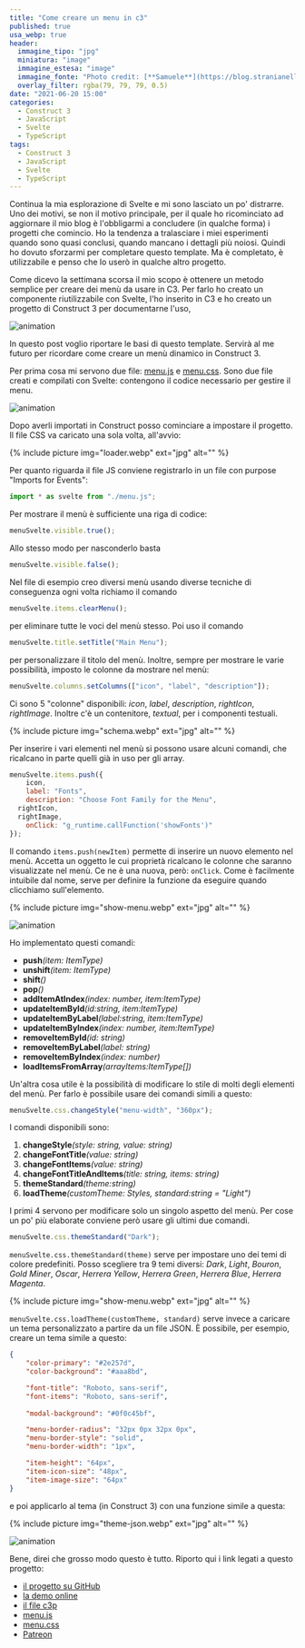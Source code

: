 ```yaml
---
title: "Come creare un menu in c3"
published: true
usa_webp: true
header:
  immagine_tipo: "jpg"
  miniatura: "image"
  immagine_estesa: "image"
  immagine_fonte: "Photo credit: [**Samuele**](https://blog.stranianelli.com/)"
  overlay_filter: rgba(79, 79, 79, 0.5)
date: "2021-06-20 15:00"
categories:
  - Construct 3
  - JavaScript
  - Svelte
  - TypeScript
tags:
  - Construct 3
  - JavaScript
  - Svelte
  - TypeScript
---
```


Continua la mia esplorazione di Svelte e mi sono lasciato un po' distrarre. Uno dei motivi, se non il motivo principale, per il quale ho ricominciato ad aggiornare il mio blog è l'obbligarmi a concludere (in qualche forma) i progetti che comincio. Ho la tendenza a tralasciare i miei esperimenti quando sono quasi conclusi, quando mancano i dettagli più noiosi. Quindi ho dovuto sforzarmi per completare questo template. Ma è completato, è utilizzabile e penso che lo userò in qualche altro progetto.

Come dicevo la settimana scorsa il mio scopo è ottenere un metodo semplice per creare dei menù da usare in C3. Per farlo ho creato un componente riutilizzabile con Svelte, l'ho inserito in C3 e ho creato un progetto di Construct 3 per documentarne l'uso,

![animation](https://raw.githubusercontent.com/el3um4s/strani-anelli-blog/master/_posts/2021/2021-06-20-how-to-create-menu-in-c3/c3-svelte-menu-10.gif)

In questo post voglio riportare le basi di questo template. Servirà al me futuro per ricordare come creare un menù dinamico in Construct 3.

Per prima cosa mi servono due file: [menu.js](https://raw.githubusercontent.com/el3um4s/construct-demo/master/javascript/012-menu/source/lib-menu/menu.js) e [menu.css](https://raw.githubusercontent.com/el3um4s/construct-demo/master/javascript/012-menu/source/lib-menu/menu.css). Sono due file creati e compilati con Svelte: contengono il codice necessario per gestire il menu.

![animation](https://raw.githubusercontent.com/el3um4s/strani-anelli-blog/master/_posts/2021/2021-06-20-how-to-create-menu-in-c3/add-js-and-css.gif)

Dopo averli importati in Construct posso cominciare a impostare il progetto. Il file CSS va caricato una sola volta, all'avvio:

{% include picture img="loader.webp" ext="jpg" alt="" %}

Per quanto riguarda il file JS conviene registrarlo in un file con purpose "Imports for Events":

```js
import * as svelte from "./menu.js";
```

Per mostrare il menù è sufficiente una riga di codice:

```js
menuSvelte.visible.true();
```

Allo stesso modo per nasconderlo basta

```js
menuSvelte.visible.false();
```

Nel file di esempio creo diversi menù usando diverse tecniche di conseguenza ogni volta richiamo il comando

```js
menuSvelte.items.clearMenu();
```

per eliminare tutte le voci del menù stesso. Poi uso il comando

```js
menuSvelte.title.setTitle("Main Menu");
```

per personalizzare il titolo del menù. Inoltre, sempre per mostrare le varie possibilità, imposto le colonne da mostrare nel menù:

```js
menuSvelte.columns.setColumns(["icon", "label", "description"]);
```

Ci sono 5 "colonne" disponibili: _icon_, _label_, _description_, _rightIcon_, _rightImage_. Inoltre c'è un contenitore, _textual_, per i componenti testuali.

{% include picture img="schema.webp" ext="jpg" alt="" %}

Per inserire i vari elementi nel menù si possono usare alcuni comandi, che ricalcano in parte quelli già in uso per gli array.

```js
menuSvelte.items.push({
	icon,
	label: "Fonts",
	description: "Choose Font Family for the Menu",
  rightIcon,
  rightImage,
	onClick: "g_runtime.callFunction('showFonts')"
});
```

Il comando `items.push(newItem)` permette di inserire un nuovo elemento nel menù. Accetta un oggetto le cui proprietà ricalcano le colonne che saranno visualizzate nel menù. Ce ne è una nuova, però: `onClick`. Come è facilmente intuibile dal nome, serve per definire la funzione da eseguire quando clicchiamo sull'elemento.

{% include picture img="show-menu.webp" ext="jpg" alt="" %}

![animation](https://raw.githubusercontent.com/el3um4s/strani-anelli-blog/master/_posts/2021/2021-06-20-how-to-create-menu-in-c3/c3-svelte-menu-11.gif)

Ho implementato questi comandi:

- **push**_(item: ItemType)_
- **unshift**_(item: ItemType)_
- **shift**_()_
- **pop**_()_
- **addItemAtIndex**_(index: number, item:ItemType)_
- **updateItemById**_(id:string, item:ItemType)_
- **updateItemByLabel**_(label:string, item:ItemType)_
- **updateItemByIndex**_(index: number, item:ItemType)_
- **removeItemById**_(id: string)_
- **removeItemByLabel**_(label: string)_
- **removeItemByIndex**_(index: number)_
- **loadItemsFromArray**_(arrayItems:ItemType[])_

Un'altra cosa utile è la possibilità di modificare lo stile di molti degli elementi del menù. Per farlo è possibile usare dei comandi simili a questo:

```js
menuSvelte.css.changeStyle("menu-width", "360px");
```

I comandi disponibili sono:

1. **changeStyle**_(style: string, value: string)_
2. **changeFontTitle**_(value: string)_
3. **changeFontItems**_(value: string)_
4. **changeFontTitleAndItems**_(title: string, items: string)_
5. **themeStandard**_(theme:string)_
6. **loadTheme**_(customTheme: Styles, standard:string = "Light")_

I primi 4 servono per modificare solo un singolo aspetto del menù. Per cose un po' più elaborate conviene però usare gli ultimi due comandi.

```js
menuSvelte.css.themeStandard("Dark");
```

`menuSvelte.css.themeStandard(theme)` serve per impostare uno dei temi di colore predefiniti. Posso scegliere tra 9 temi diversi: _Dark_, _Light_, _Bouron_, _Gold Miner_, _Oscar_, _Herrera Yellow_, _Herrera Green_, _Herrera Blue_, _Herrera Magenta_.

{% include picture img="show-menu.webp" ext="jpg" alt="" %}

`menuSvelte.css.loadTheme(customTheme, standard)` serve invece a caricare un tema personalizzato a partire da un file JSON. È possibile, per esempio, creare un tema simile a questo:

```json
{   
	"color-primary": "#2e257d",
    "color-background": "#aaa8bd",

    "font-title": "Roboto, sans-serif",
    "font-items": "Roboto, sans-serif",
    
    "modal-background": "#0f0c45bf",

    "menu-border-radius": "32px 0px 32px 0px",
    "menu-border-style": "solid",
    "menu-border-width": "1px",

    "item-height": "64px",
    "item-icon-size": "48px",
    "item-image-size": "64px"
}
```

e poi applicarlo al tema (in Construct 3) con una funzione simile a questa:

{% include picture img="theme-json.webp" ext="jpg" alt="" %}

![animation](https://raw.githubusercontent.com/el3um4s/strani-anelli-blog/master/_posts/2021/2021-06-20-how-to-create-menu-in-c3/c3-svelte-menu-12.gif)

Bene, direi che grosso modo questo è tutto. Riporto qui i link legati a questo progetto:

- [il progetto su GitHub](https://github.com/el3um4s/construct-demo)
- [la demo online](https://c3demo.stranianelli.com/javascript/012-menu/demo/)
- [il file c3p](https://c3demo.stranianelli.com/javascript/012-menu/source/c3p/menu.c3p)
- [menu.js](https://c3demo.stranianelli.com/javascript/012-menu/source/lib-menu/menu.js)
- [menu.css](https://c3demo.stranianelli.com/javascript/012-menu/source/lib-menu/menu.css)
- [Patreon](https://www.patreon.com/el3um4s)